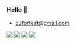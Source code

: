 ### Hello 👋

- 53fortest@gmail.com

<img src="https://img.shields.io/badge/-Java-007396?style=flat-square&logo=Java&logoColor=white"/>  <img src="https://img.shields.io/badge/-Kotlin-0095D5?style=flat-square&logo=Kotlin&logoColor=white"/>  <img src="https://img.shields.io/badge/-iOS-000000?style=flat-square&logo=Apple&logoColor=white"/> <img src="https://img.shields.io/badge/-Python-3776AB?style=flat-square&logo=Python&logoColor=white"/>

<!--
**siefesta/siefesta** is a ✨ _special_ ✨ repository because its `README.md` (this file) appears on your GitHub profile.

Here are some ideas to get you started:

- 🔭 I’m currently working on ...
- 🌱 I’m currently learning ...
- 👯 I’m looking to collaborate on ...
- 🤔 I’m looking for help with ...
- 💬 Ask me about ...
- 📫 How to reach me: ...
- 😄 Pronouns: ...
- ⚡ Fun fact: ...
-->
